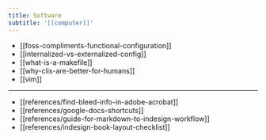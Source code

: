 ```yaml
---
title: Software
subtitle: '[[computer]]'
---
```


- [[foss-compliments-functional-configuration]]
- [[internalized-vs-externalized-config]]
- [[what-is-a-makefile]]
- [[why-clis-are-better-for-humans]]
- [[vim]]

---

- [[references/find-bleed-info-in-adobe-acrobat]]
- [[references/google-docs-shortcuts]]
- [[references/guide-for-markdown-to-indesign-workflow]]
- [[references/indesign-book-layout-checklist]]
